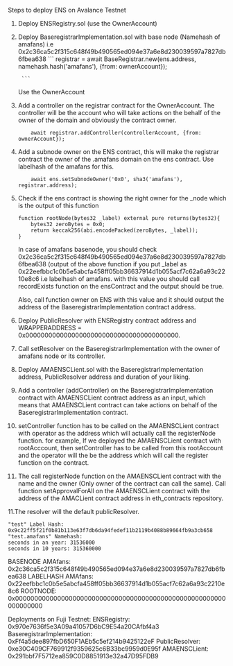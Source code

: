 


Steps to deploy ENS on Avalance Testnet

1. Deploy ENSRegistry.sol (use the OwnerAccount)
2. Deploy BaseregistrarImplementation.sol with base node (Namehash of amafans) i.e 0x2c36ca5c2f315c648f49b490565ed094e37a6e8d230039597a7827db6fbea638
        ```
		registrar = await BaseRegistrar.new(ens.address, namehash.hash('amafans'), {from: ownerAccount});
		
        ```
    Use the OwnerAccount
3. Add a controller on the registrar contract for the OwnerAccount. The controller will be the account who will take actions on the behalf of the owner of 
the domain and obviously the contract owner.
    ```
		await registrar.addController(controllerAccount, {from: ownerAccount});
    ```
4. Add a subnode owner on the ENS contract, this will make the registrar contract the owner of the .amafans domain on the ens contract.
   Use labelhash of the amafans for this.

    ```
		await ens.setSubnodeOwner('0x0', sha3('amafans'), registrar.address);
    ```
5. Check if the ens contract is showing the right owner for the _node which is the output of this function 
    ```
    function rootNode(bytes32 _label) external pure returns(bytes32){
        bytes32 zeroBytes = 0x0;
        return keccak256(abi.encodePacked(zeroBytes, _label));
    }
    ```
    In case of amafans basenode, you should check 0x2c36ca5c2f315c648f49b490565ed094e37a6e8d230039597a7827db6fbea638 (output of the above function if 
        you put _label as 0x22eefbbc1c0b5e5abcfa458ff05bb36637914d1b055acf7c62a6a93c2210e8c6 i.e labelhash of amafans.
    with this value you should call recordExists function on the ensContract and the output should be true.
    
    Also, call function owner on ENS with this value and it should output the address of the BaseregistrarImplementation contract address.
    
6. Deploy PublicResolver with ENSRegistry contract address and WRAPPERADDRESS = 0x0000000000000000000000000000000000000000.
7. Call setResolver on the BaseregistrarImplementation with the owner of amafans node or its controller.
8. Deploy AMAENSCLient.sol with the BaseregistrarImplementation address, PublicResolver address and duration of your liking.
9. Add a controller (addController) on the BaseregistrarImplementation contract with AMAENSCLient contract address as an input, which means that 
AMAENSCLient contract can take actions on behalf of the BaseregistrarImplementation contract.
10. setController function has to be called on the AMAENSCLient contract with operator as the address which will actually call the 
registerNode function. for example, If we deployed the AMAENSCLient contract with rootAcccount, then setController has to be called 
from this rootAccount and the operator will the be the address which will call the register function on the contract.
10. The call registerNode function on the AMAENSCLient contract with the name and the owner (Only owner of the contract can call the same).
Call function setApprovalForAll on the AMAENSCLient contract with the address of the AMACLient contract address in eth_contracts repository.

11.The resolver will the default publicResolver.


    "test" Label Hash: 0x9c22ff5f21f0b81b113e63f7db6da94fedef11b2119b4088b89664fb9a3cb658
    "test.amafans" Namehash: 
    seconds in an year: 31536000
    seconds in 10 years: 315360000

BASENODE AMAfans: 0x2c36ca5c2f315c648f49b490565ed094e37a6e8d230039597a7827db6fbea638
LABELHASH AMAfans: 0x22eefbbc1c0b5e5abcfa458ff05bb36637914d1b055acf7c62a6a93c2210e8c6
ROOTNODE: 0x0000000000000000000000000000000000000000000000000000000000000000




Deployments on Fuji Testnet:
ENSRegistry: 0x970e7636f5e3A09a41057D6bC9E54a20CAfbf4a3
BaseregistrarImplementation: 0xFf4a5dee897fbD650F1AEb5c5ef214b9425122eF
PublicResolver: 0xe30C409CF769912f9359625c6B33bc9959d0E95f
AMAENSCLient: 0x291bbf7F5712ea859C0D8851913e32a47D95FDB9
